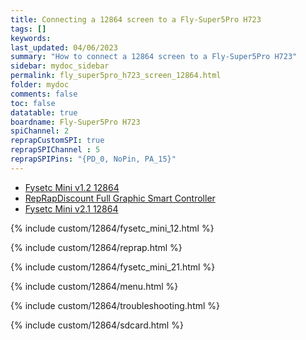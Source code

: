 ```yaml
---
title: Connecting a 12864 screen to a Fly-Super5Pro H723
tags: []
keywords: 
last_updated: 04/06/2023
summary: "How to connect a 12864 screen to a Fly-Super5Pro H723"
sidebar: mydoc_sidebar
permalink: fly_super5pro_h723_screen_12864.html
folder: mydoc
comments: false
toc: false
datatable: true
boardname: Fly-Super5Pro H723
spiChannel: 2
reprapCustomSPI: true
reprapSPIChannel : 5
reprapSPIPins: "{PD_0, NoPin, PA_15}"
---
```


<ul id="profileTabs" class="nav nav-tabs">
  <li class="active"><a class="noCrossRef" href="#fysetc" data-toggle="tab">Fysetc Mini v1.2 12864</a></li>  
	<li><a class="noCrossRef" href="#reprap" data-toggle="tab">RepRapDiscount Full Graphic Smart Controller</a></li>
  <li><a class="noCrossRef" href="#fysetc21" data-toggle="tab">Fysetc Mini v2.1 12864</a></li>
</ul>
  <div class="tab-content">
<div role="tabpanel" class="tab-pane active" id="fysetc" markdown="1">

{% include custom/12864/fysetc_mini_12.html %}

</div>

<div role="tabpanel" class="tab-pane" id="reprap" markdown="1">

{% include custom/12864/reprap.html %}

</div>

<div role="tabpanel" class="tab-pane" id="fysetc21" markdown="1">

{% include custom/12864/fysetc_mini_21.html %}

</div>

</div>

{% include custom/12864/menu.html %}

{% include custom/12864/troubleshooting.html %}

{% include custom/12864/sdcard.html %}